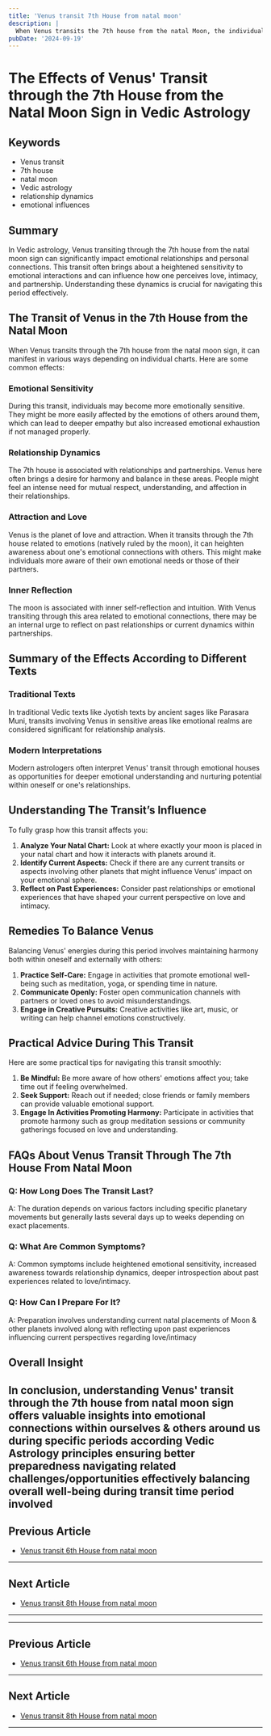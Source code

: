 ```yaml
---
title: 'Venus transit 7th House from natal moon'
description: |
  When Venus transits the 7th house from the natal Moon, the individual may experience challenges in relationships, particularly due to conflicts involving women. The period may bring mental unrest, potential scandals, and difficulties in partnerships.
pubDate: '2024-09-19'
---
```


# The Effects of Venus' Transit through the 7th House from the Natal Moon Sign in Vedic Astrology

## Keywords
- Venus transit
- 7th house
- natal moon
- Vedic astrology
- relationship dynamics
- emotional influences

## Summary
In Vedic astrology, Venus transiting through the 7th house from the natal moon sign can significantly impact emotional relationships and personal connections. This transit often brings about a heightened sensitivity to emotional interactions and can influence how one perceives love, intimacy, and partnership. Understanding these dynamics is crucial for navigating this period effectively.

## The Transit of Venus in the 7th House from the Natal Moon

When Venus transits through the 7th house from the natal moon sign, it can manifest in various ways depending on individual charts. Here are some common effects:

### Emotional Sensitivity
During this transit, individuals may become more emotionally sensitive. They might be more easily affected by the emotions of others around them, which can lead to deeper empathy but also increased emotional exhaustion if not managed properly.

### Relationship Dynamics
The 7th house is associated with relationships and partnerships. Venus here often brings a desire for harmony and balance in these areas. People might feel an intense need for mutual respect, understanding, and affection in their relationships.

### Attraction and Love
Venus is the planet of love and attraction. When it transits through the 7th house related to emotions (natively ruled by the moon), it can heighten awareness about one's emotional connections with others. This might make individuals more aware of their own emotional needs or those of their partners.

### Inner Reflection
The moon is associated with inner self-reflection and intuition. With Venus transiting through this area related to emotional connections, there may be an internal urge to reflect on past relationships or current dynamics within partnerships.

## Summary of the Effects According to Different Texts

### Traditional Texts
In traditional Vedic texts like Jyotish texts by ancient sages like Parasara Muni, transits involving Venus in sensitive areas like emotional realms are considered significant for relationship analysis.

### Modern Interpretations
Modern astrologers often interpret Venus' transit through emotional houses as opportunities for deeper emotional understanding and nurturing potential within oneself or one's relationships.

## Understanding The Transit’s Influence

To fully grasp how this transit affects you:

1. **Analyze Your Natal Chart:** Look at where exactly your moon is placed in your natal chart and how it interacts with planets around it.
2. **Identify Current Aspects:** Check if there are any current transits or aspects involving other planets that might influence Venus' impact on your emotional sphere.
3. **Reflect on Past Experiences:** Consider past relationships or emotional experiences that have shaped your current perspective on love and intimacy.

## Remedies To Balance Venus

Balancing Venus' energies during this period involves maintaining harmony both within oneself and externally with others:

1. **Practice Self-Care:** Engage in activities that promote emotional well-being such as meditation, yoga, or spending time in nature.
2. **Communicate Openly:** Foster open communication channels with partners or loved ones to avoid misunderstandings.
3. **Engage in Creative Pursuits:** Creative activities like art, music, or writing can help channel emotions constructively.

## Practical Advice During This Transit

Here are some practical tips for navigating this transit smoothly:

1. **Be Mindful:** Be more aware of how others' emotions affect you; take time out if feeling overwhelmed.
2. **Seek Support:** Reach out if needed; close friends or family members can provide valuable emotional support.
3. **Engage In Activities Promoting Harmony:** Participate in activities that promote harmony such as group meditation sessions or community gatherings focused on love and understanding.

## FAQs About Venus Transit Through The 7th House From Natal Moon

### Q: How Long Does The Transit Last?
A: The duration depends on various factors including specific planetary movements but generally lasts several days up to weeks depending on exact placements.

### Q: What Are Common Symptoms?
A: Common symptoms include heightened emotional sensitivity, increased awareness towards relationship dynamics, deeper introspection about past experiences related to love/intimacy.

### Q: How Can I Prepare For It?
A: Preparation involves understanding current natal placements of Moon & other planets involved along with reflecting upon past experiences influencing current perspectives regarding love/intimacy

## Overall Insight

In conclusion, understanding Venus' transit through the 7th house from natal moon sign offers valuable insights into emotional connections within ourselves & others around us during specific periods according Vedic Astrology principles ensuring better preparedness navigating related challenges/opportunities effectively balancing overall well-being during transit time period involved
---

## Previous Article
- [Venus transit 6th House from natal moon](200606_Venus_transit_6th_House_from_natal_moon.md)

---

## Next Article
- [Venus transit 8th House from natal moon](200608_Venus_transit_8th_House_from_natal_moon.md)

---
---

## Previous Article
- [Venus transit 6th House from natal moon](200606_Venus_transit_6th_House_from_natal_moon.md)

---

## Next Article
- [Venus transit 8th House from natal moon](200608_Venus_transit_8th_House_from_natal_moon.md)

---
